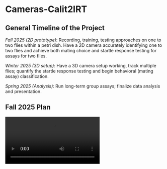 # Cameras-Calit2IRT

## General Timeline of the Project
_Fall 2025 (2D prototype)_: Recording, training, testing approaches on one to two flies within a petri dish. Have a 2D camera accurately identifying one to two flies and achieve both mating choice and startle response testing for assays for two flies.

_Winter 2025 (3D setup)_: Have a 3D camera setup working, track multiple flies; quantify the startle response testing and begin behavioral (mating assay) classification. 

_Spring 2025 (Analysis)_: Run long-term group assays; finalize data analysis and presentation.

## Fall 2025 Plan

![](/home/drosophila-lab/Documents/Cameras-Calit2IRT/src/2D_Prototype/Noodling/plate_d1_written.mp4)


